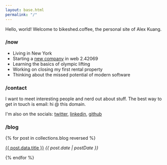 ```yaml
---
layout: base.html
permalink: "/"
---
```


Hello, world! Welcome to bikeshed.coffee, the personal site of Alex Kuang.

### /now

- Living in New York
- Starting a [new company](https://www.parallax.to/) in web 2.42069
- Learning the basics of olympic lifting
- Working on closing my first rental property
- Thinking about the missed potential of modern software

### /contact

I want to meet interesting people and nerd out about stuff.  The best way to get in touch is email: hi @ this domain.

I'm also on the socials: [twitter](https://twitter.com/waffledotexe), [linkedin](https://www.linkedin.com/in/khxela/),
[github](https://github.com/alexkuang)

### /blog

{% for post in collections.blog reversed %}
<p>
    <a href="{{ post.url }}">{{ post.data.title }}</a> <i><span style="font-size: .875rem">{{ post.date | postDate }}</span></i>
</p>
{% endfor %}
